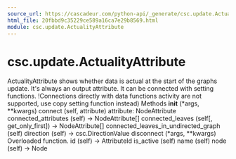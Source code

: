 ```yaml
---
source_url: https://cascadeur.com/python-api/_generate/csc.update.ActualityAttribute.html
html_file: 20fbbd9c35229ce589a16ca7e29b8569.html
module: csc.update.ActualityAttribute
---
```


# csc.update.ActualityAttribute 

ActualityAttribute shows whether data is actual at the start of the graphs update.
It's always an output attribute.
It can be connected with setting functions. !Connections directly with data functions activity are not supported, use copy setting function instead) Methods __init__ (*args, **kwargs) connect (self, attribute) attribute: NodeAttribute connected_attributes (self) -> NodeAttribute[] connected_leaves (self[, get_only_first]) -> NodeAttribute[] connected_leaves_in_undirected_graph (self) direction (self) -> csc.DirectionValue disconnect (*args, **kwargs) Overloaded function. id (self) -> AttributeId is_active (self) name (self) node (self) -> Node